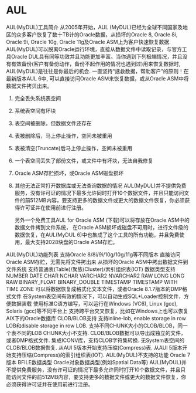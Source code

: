 # AUL
AUL(MyDUL)工具简介
从2005年开始，AUL (MyDUL)已经为全球不同国家及地区的众多客户恢复了数十TB计的Oracle数据，从损坏的Oracle 8, Oracle 8i, Oracle 9i, Oracle 10g, Oracle 11g及Oracle ASM上为客户快速恢复数据. AUL(MyDUL)可以脱离Oracle运行环境，直接从数据文件中读取记录，与官方工具Oracle DUL具有同等功效并且功能更加丰富。当你遇到下列极端情况，并且没有有效备份(客户有备份动作，备份不起作用的情况也遇到过)用来恢复数据时, AUL(MyDUL)是往往是你最后的机会. 一直坚持“拯救数据，帮助客户”的原则！在最新版本AUL 6中, 可以直接访问Oracle ASM来恢复数据，或从Oracle ASM中将数据文件拷贝出来。

1. 完全丢失系统表空间
2. 系统表空间有坏块
3. 表空间被删除，但数据文件还存在
4. 表被删除后，马上停止操作，空间未被重用
5. 表被清空(Truncate)后马上停止操作，空间未被重用
6. 一个表空间丢失了部份文件，或文件中有坏块，无法自我修复
7. Oracle ASM存贮损坏，或Oracle ASM磁盘损坏
8. 其他无法正常打开数据库或无法查询数据的情况
    AUL(MyDUL)并不提供免费服务，没有许可证的情况下最多允许同时打开10个数据文件，并且只能访问文件的前512MB内容，要支持更多的数据文件或更大的数据文件恢复，你必须获得许可证并在使用前进行注册。

    另外一个免费工具AUL for Oracle ASM (下载)可以将存放在Oracle ASM中的数据文件拷到文件系统， 在Oracle ASM损坏或磁盘不可用时，进行文件级的数据恢复，在AUL(MyDUL 6)中也集成了这个工具的所有功能，并且免费使用，最大支持2028块盘的Oracle ASM存贮。

AUL(MyDUL)功能列表
支持Oracle 8/8i/9i/10g/10g/11g等不同版本
直接访问Oracle ASM存贮，无需先将文件拷出来
从损坏的Oracle ASM中拷出数据文件到文件系统
支持普通表(Table)/聚族(Cluster)/索引组织表(IOT)
数据类型支持
NUMBER
DATE
CHAR
NCHAR
VARCHAR2
NVARCHAR2
RAW
LONG
LONG RAW
BINARY_FLOAT
BINARY_DOUBLE
TIMESTAMP
TIMESTAMP WITH TIME ZONE
可以将数据恢复成格式化文本文件，或者Oracle 8.1.7版本的DMP格式文件
在System表空间有效的情况下，可以自动生成SQL*Loader控制文件，方便数据装载
使用标准C语方编写，可以运行在Windows (VC6), Linux (gcc), Solaris (gcc)等不同平台上
支持跨平台交叉恢复，比如在Windows上也可以恢复AIX下的Oracle数据库
CLOB/BLOB支持
支持inline-lob, enable storage in row LOB和disable storage in row LOB.
支持不同CHUNK大小的CLOB/BLOB，同一个表不同的LOB CHUNK大小不支持.
CLOB/BLOB数据可以导出成独立的文件，或者DMP格式文件.
集成ICONV库，支持CLOB字符集转换.
无System表空间的CLOB/BLOB数据恢复.
从AUl 5版本开始支持压缩(Compress)表.
从AUl 5版本开始支持压缩(Compress)的索引组织表(IOT).
AUL(MyDUL)不支持的功能
Oracle 7版本
BFILE数据类型
Oracle对象数据类型(例如Spatial Data等)
    AUL(MyDUL)并不提供免费服务，没有许可证的情况下最多允许同时打开10个数据文件，并且只能访问文件的前512MB内容，要支持更多的数据文件或更大的数据文件恢复，你必须获得许可证并在使用前进行注册。
